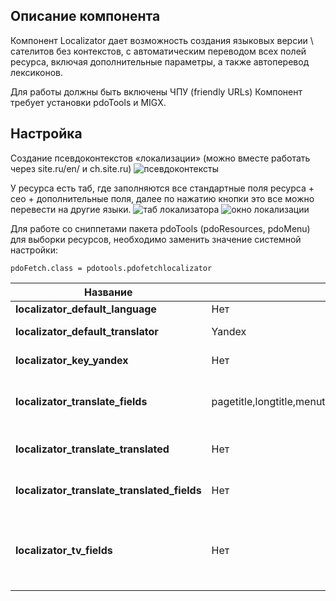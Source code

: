 ## Описание компонента

Компонент Localizator дает возможность создания языковых версии \ сателитов без контекстов, с автоматическим 
переводом всех полей ресурса, включая дополнительные параметры, а также автоперевод лексиконов.

Для работы должны быть включены ЧПУ (friendly URLs)
Компонент требует установки pdoTools и MIGX.

## Настройка

Создание псевдоконтекстов «локализации» (можно вместе работать через site.ru/en/ и ch.site.ru)
![псевдоконтексты](https://file.modx.pro/files/a/2/d/a2d8c479da8603723ac5b480e0e2408d.png)

У ресурса есть таб, где заполняются все стандартные поля ресурса + сео + дополнительные поля, далее по нажатию кнопки это все можно перевести на другие языки.
![таб локализатора](https://file.modx.pro/files/1/5/2/152cc01c77ac4a8a5c923cb7204f678f.png)
![окно локализации](https://file.modx.pro/files/3/b/3/3b382b1f2be63655d70f844555369527.png)



Для работе со сниппетами пакета pdoTools (pdoResources, pdoMenu) для выборки ресурсов, необходимо
заменить значение системной настройки:

```
pdoFetch.class = pdotools.pdofetchlocalizator
```

Название					| По умолчанию									| Описание
----------------------------|-----------------------------------------------|------------------------------------------------------------------------------------------
**localizator_default_language**				| Нет								| Ключ локализации по умолчанию
**localizator_default_translator**					| 	Yandex											| Переводчик для автоматического перевода
**localizator_key_yandex**					| 	Нет											| API ключ для Яндекс переводчика, https://translate.yandex.ru/developers/keys
**localizator_translate_fields**					| 	pagetitle,longtitle,menutitle,seotitle,keywords,introtext,description,content											| Список полей для перевода, которые будут переведены при использовании автоматического перевода, в том числе и доп.поля
**localizator_translate_translated**					| 	Нет											| При использовании автоматического перевода переведет ПУСТЫЕ поля у существующих локализаций
**localizator_translate_translated_fields**					| 	Нет											| При использовании автоматического перевода перезапишет все поля локализациии
**localizator_tv_fields**					| 	Нет											| Указанные дополнительные поля будут доступны для редактирования в локализации. Оставьте настройку пустой, если нужны все доп.поля. Укажите поля со знаком минус в начале чтобы исключить доп.поля ('-image')
